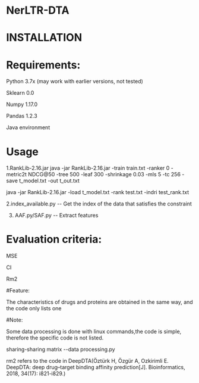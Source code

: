# NerLTR-DTA
# INSTALLATION

# Requirements:

Python 3.7x (may work with earlier versions, not tested)

Sklearn 0.0

Numpy 1.17.0

Pandas  1.2.3

Java environment


# Usage
1.RankLib-2.16.jar
java -jar RankLib-2.16.jar -train train.txt 
                           -ranker 0 
                           -metric2t NDCG@50
                           -tree 500
                           -leaf 300
                           -shrinkage 0.03
                           -mls 5
                           -tc 256
                           -save t_model.txt
                           -out t_out.txt

java -jar RankLib-2.16.jar -load t_model.txt -rank test.txt -indri test_rank.txt


2.index_available.py -- Get the index of the data that satisfies the constraint


3. AAF.py/SAF.py -- Extract features


# Evaluation criteria:

MSE

CI

Rm2


#Feature:

The characteristics of drugs and proteins are obtained in the same way, and the code only lists one

#Note:

Some data processing is done with linux commands,the code is simple, therefore the specific code is not listed.

sharing-sharing matrix --data processing.py

rm2 refers to the code in DeepDTA(Öztürk H, Özgür A, Ozkirimli E. DeepDTA: deep drug–target binding affinity prediction[J]. Bioinformatics, 2018, 34(17): i821-i829.)
